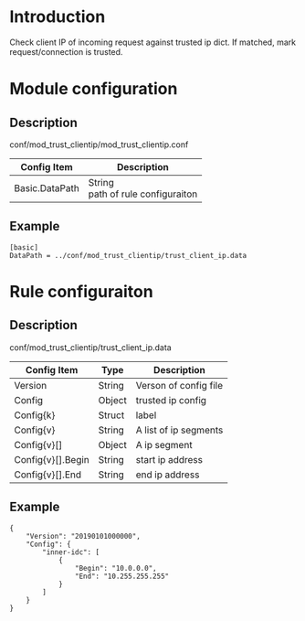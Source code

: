 # Introduction 

Check client IP of incoming request against trusted ip dict. If matched, mark request/connection is trusted.

# Module configuration

## Description
conf/mod_trust_clientip/mod_trust_clientip.conf

| Config Item | Description                             |
| ----------- | --------------------------------------- |
| Basic.DataPath | String<br>path of rule configuraiton |

## Example
```
[basic]
DataPath = ../conf/mod_trust_clientip/trust_client_ip.data
```

# Rule configuraiton

## Description
  conf/mod_trust_clientip/trust_client_ip.data

| Config Item       | Type   | Description                                                     |
| ----------------- | ------ | --------------------------------------------------------------- |
| Version           | String | Verson of config file                                           |
| Config            | Object | trusted ip config |
| Config{k}         | Struct | label
| Config{v}         | String | A list of ip segments |
| Config{v}[]       | Object | A ip segment |
| Config{v}[].Begin | String | start ip address |
| Config{v}[].End   | String | end ip address |

## Example
```
{
    "Version": "20190101000000",
    "Config": {
        "inner-idc": [
            {
                "Begin": "10.0.0.0",
                "End": "10.255.255.255"
            }
        ]
    }
}
```

